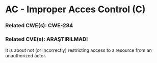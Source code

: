 # AC - Improper Acces Control (C)

### Related CWE(s): CWE-284
### Related CVE(s): ARAŞTIRILMADI

It is about not (or incorrectly) restricting access to a resource from an unauthorized actor.

